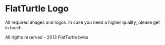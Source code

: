 # FlatTurtle Logo

All required images and logos. In case you need a higher quality, please get in touch. 

All rights reserved - 2013 FlatTurtle bvba
